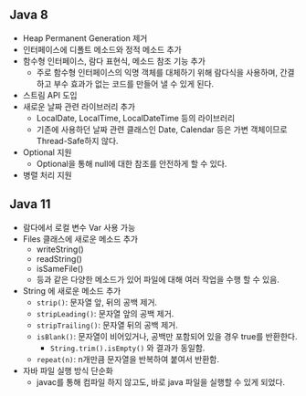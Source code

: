 ## Java 8

- Heap Permanent Generation 제거
- 인터페이스에 디폴트 메소드와 정적 메소드 추가
- 함수형 인터페이스, 람다 표현식, 메소드 참조 기능 추가
    - 주로 함수형 인터페이스의 익명 객체를 대체하기 위해 람다식을 사용하며, 간결하고 부수 효과가 없는 코드를 만들어 낼 수 있게 된다.
- 스트림 API 도입
- 새로운 날짜 관련 라이브러리 추가
    - LocalDate, LocalTime, LocalDateTime 등의 라이브러리
    - 기존에 사용하던 날짜 관련 클래스인 Date, Calendar 등은 가변 객체이므로 Thread-Safe하지 않다.
- Optional 지원
    - Optional을 통해 null에 대한 참조를 안전하게 할 수 있다.
- 병렬 처리 지원

## Java 11 

- 람다에서 로컬 변수 Var 사용 가능
- Files 클래스에 새로운 메소드 추가
    - writeString()
    - readString()
    - isSameFile()
    - 등과 같은 다양한 메소드가 있어 파일에 대해 여러 작업을 수행 할 수 있음.
- String 에 새로운 메소드 추가
    - `strip()`: 문자열 앞, 뒤의 공백 제거.
    - `stripLeading()`: 문자열 앞의 공백 제거.
    - `stripTrailing()`: 문자열 뒤의 공백 제거.
    - `isBlank()`: 문자열이 비어있거나, 공백만 포함되어 있을 경우 true를 반환한다.
        - `String.trim().isEmpty()` 와 결과가 동일함.
    - `repeat(n)`: n개만큼 문자열을 반복하여 붙여서 반환함.
- 자바 파일 실행 방식 단순화
    - javac를 통해 컴파일 하지 않고도, 바로 java 파일을 실행할 수 있게 되었다.
